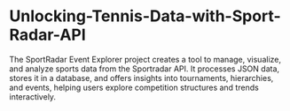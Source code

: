 # Unlocking-Tennis-Data-with-Sport-Radar-API
The SportRadar Event Explorer project creates a tool to manage, visualize, and analyze sports data from the Sportradar API. It processes JSON data, stores it in a database, and offers insights into tournaments, hierarchies, and events, helping users explore competition structures and trends interactively.
